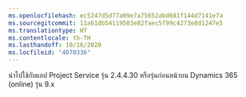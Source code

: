 ```yaml
---
ms.openlocfilehash: ec5247d5d77a09e7a75652abd681f144d7141e7a
ms.sourcegitcommit: 11a61db54119503e82faec5f99c4273e8d1247e5
ms.translationtype: HT
ms.contentlocale: th-TH
ms.lasthandoff: 10/16/2020
ms.locfileid: "4070336"
---
```

นำไปใช้กับแอป Project Service รุ่น 2.4.4.30 หรือรุ่นก่อนหน้าบน Dynamics 365 (online) รุ่น 9.x
